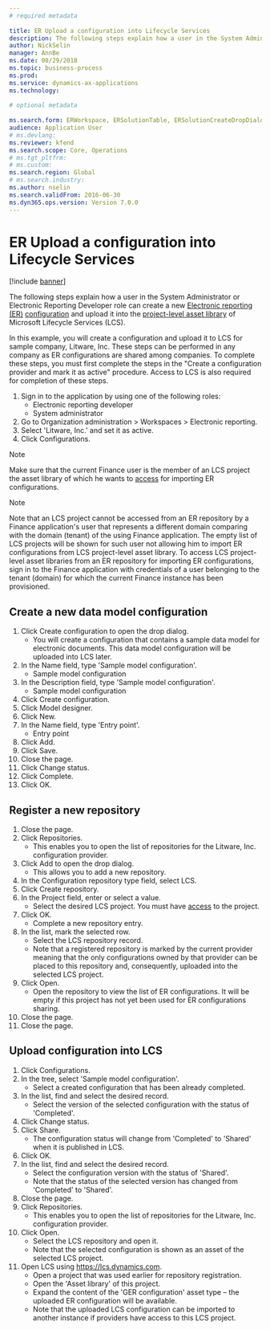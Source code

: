 ```yaml
--- 
# required metadata 
 
title: ER Upload a configuration into Lifecycle Services
description: The following steps explain how a user in the System Administrator or Electronic Reporting Developer role can create a new Electronic reporting (ER) configuration and upload it into Microsoft Lifecycle Services (LCS). 
author: NickSelin
manager: AnnBe 
ms.date: 08/29/2018
ms.topic: business-process 
ms.prod:  
ms.service: dynamics-ax-applications 
ms.technology:  
 
# optional metadata 
 
ms.search.form: ERWorkspace, ERSolutionTable, ERSolutionCreateDropDialog, ERDataModelDesigner, ERDataModelContentsItemCreationDialog, ERSolutionRepositoryTable, ERSolutionRepositoryCreateDropDialog, ERSolutionImport   
audience: Application User 
# ms.devlang:  
ms.reviewer: kfend
ms.search.scope: Core, Operations 
# ms.tgt_pltfrm:  
# ms.custom:  
ms.search.region: Global
# ms.search.industry: 
ms.author: nselin
ms.search.validFrom: 2016-06-30 
ms.dyn365.ops.version: Version 7.0.0 
---
```

# ER Upload a configuration into Lifecycle Services

[!include [banner](../../includes/banner.md)]

The following steps explain how a user in the System Administrator or Electronic Reporting Developer role can create a new [Electronic reporting (ER)](general-electronic-reporting.md) [configuration](general-electronic-reporting.md#Configuration) and upload it into the [project-level asset library](https://docs.microsoft.com/dynamics365/fin-ops-core/dev-itpro/lifecycle-services/asset-library) of Microsoft Lifecycle Services (LCS).

In this example, you will create a configuration and upload it to LCS for sample company, Litware, Inc. These steps can be performed in any company as ER configurations are shared among companies. To complete these steps, you must first complete the steps in the "Create a configuration provider and mark it as active" procedure. Access to LCS is also required for completion of these steps.

1. Sign in to the application by using one of the following roles:
    - Electronic reporting developer
    - System administrator
2. Go to Organization administration \> Workspaces \> Electronic reporting.
3. Select 'Litware, Inc.' and set it as active.
4. Click Configurations.

<a name="accessconditions"></a>
> [!NOTE]
> Make sure that the current Finance user is the member of an LCS project the asset library of which he wants to [access](https://docs.microsoft.com/dynamics365/fin-ops-core/dev-itpro/lifecycle-services/asset-library#asset-library-support) for importing ER configurations.

> [!NOTE]
> Note that an LCS project cannot be accessed from an ER repository by a Finance application's user that represents a different domain comparing with the domain (tenant) of the using Finance application. The empty list of LCS projects will be shown for such user not allowing him to import ER configurations from LCS project-level asset library. To access LCS project-level asset libraries from an ER repository for importing ER configurations, sign in to the Finance application with credentials of a user belonging to the tenant (domain) for which the current Finance instance has been provisioned.

## Create a new data model configuration
1. Click Create configuration to open the drop dialog.
    * You will create a configuration that contains a sample data model for electronic documents. This data model configuration will be uploaded into LCS later.  
2. In the Name field, type 'Sample model configuration'.
    * Sample model configuration  
3. In the Description field, type 'Sample model configuration'.
    * Sample model configuration  
4. Click Create configuration.
5. Click Model designer.
6. Click New.
7. In the Name field, type 'Entry point'.
    * Entry point  
8. Click Add.
9. Click Save.
10. Close the page.
11. Click Change status.
12. Click Complete.
13. Click OK.

## Register a new  repository
1. Close the page.
2. Click Repositories.
    * This enables you to open the list of repositories for the Litware, Inc. configuration provider.  
3. Click Add to open the drop dialog.
    * This allows you to add a new repository.  
4. In the Configuration repository type field, select LCS.
5. Click Create repository.
6. In the Project field, enter or select a value.
    * Select the desired LCS project. You must have [access](#accessconditions) to the project.  
7. Click OK.
    * Complete a new repository entry.  
8. In the list, mark the selected row.
    * Select the LCS repository record.  
    * Note that a registered repository is marked by the current provider meaning that the only configurations owned by that provider can be placed to this repository and, consequently, uploaded into the selected LCS project.  
9. Click Open.
    * Open the repository to view the list of ER configurations. It will be empty if this project has not yet been used for ER configurations sharing.  
10. Close the page.
11. Close the page.

## Upload configuration into LCS
1. Click Configurations.
2. In the tree, select 'Sample model configuration'.
    * Select a created configuration that has been already completed.  
3. In the list, find and select the desired record.
    * Select the version of the selected configuration with the status of 'Completed'.  
4. Click Change status.
5. Click Share.
    * The configuration status will change from 'Completed' to 'Shared' when it is published in LCS.  
6. Click OK.
7. In the list, find and select the desired record.
    * Select the configuration version with the status of 'Shared'.  
    * Note that the status of the selected version has changed from 'Completed' to 'Shared'.  
8. Close the page.
9. Click Repositories.
    * This enables you to open the list of repositories for the Litware, Inc. configuration provider.  
10. Click Open.
    * Select the LCS repository and open it.  
    * Note that the selected configuration is shown as an asset of the selected LCS project.  
11. Open LCS using https://lcs.dynamics.com.
    * Open a project that was used earlier for repository registration.
    * Open the 'Asset library' of this project.
    * Expand the content of the 'GER configuration' asset type – the uploaded ER configuration will be available.
    * Note that the uploaded LCS configuration can be imported to another instance if providers have access to this LCS project.  
